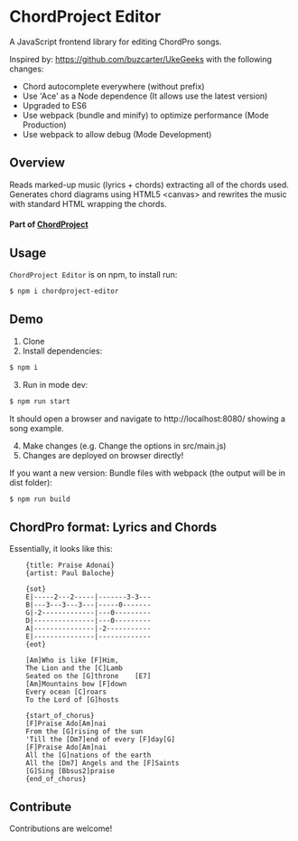 # ChordProject Editor

A JavaScript frontend library for editing ChordPro songs.

Inspired by: https://github.com/buzcarter/UkeGeeks with the following changes:

- Chord autocomplete everywhere (without prefix)
- Use 'Ace' as a Node dependence (It allows use the latest version)
- Upgraded to ES6
- Use webpack (bundle and minify) to optimize performance (Mode Production)
- Use webpack to allow debug (Mode Development)

## Overview

Reads marked-up music (lyrics + chords) extracting all of the chords used.
Generates chord diagrams using HTML5 &lt;canvas&gt; and rewrites the music with standard HTML wrapping the chords.

#### Part of [ChordProject](https://gochord.com/)

## Usage

`ChordProject Editor` is on npm, to install run:

```sh
$ npm i chordproject-editor
```

## Demo

1.  Clone
2.  Install dependencies:

```sh
$ npm i
```

3.  Run in mode dev:

```sh
$ npm run start
```

It should open a browser and navigate to http://localhost:8080/ showing a song example.

4.  Make changes (e.g. Change the options in src/main.js)
5.  Changes are deployed on browser directly!

If you want a new version: Bundle files with webpack (the output will be in dist folder):

```sh
$ npm run build
```

## ChordPro format: Lyrics and Chords

Essentially, it looks like this:

```
    {title: Praise Adonai}
    {artist: Paul Baloche}

    {sot}
    E|-----2---2-----|-------3-3---
    B|---3---3---3---|-----0-------
    G|-2-------------|---0---------
    D|---------------|---0---------
    A|---------------|-2-----------
    E|---------------|-------------
    {eot}

    [Am]Who is like [F]Him,
    The Lion and the [C]Lamb
    Seated on the [G]throne    [E7]
    [Am]Mountains bow [F]down
    Every ocean [C]roars
    To the Lord of [G]hosts

    {start_of_chorus}
    [F]Praise Ado[Am]nai
    From the [G]rising of the sun
    'Till the [Dm7]end of every [F]day[G]
    [F]Praise Ado[Am]nai
    All the [G]nations of the earth
    All the [Dm7] Angels and the [F]Saints
    [G]Sing [Bbsus2]praise
    {end_of_chorus}
```

## Contribute

Contributions are welcome!
